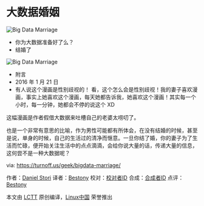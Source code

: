 大数据婚姻
===

![Big Data Marriage](https://turnoff.us/image/en/bigdata2.png)

- 你为大数据准备好了么？
- 结婚了

![Big Data Marriage](https://turnoff.us/image/en/bigdata2.png.post/post-script-1.png)

- 附言
- 2016 年 1 月 21 日
- 有人说这个漫画是性别歧视的！ 看，这个怎么会是性别歧视！我的妻子喜欢漫画，事实上她喜欢这个漫画，每天她都告诉我，她喜欢这个漫画！其实每一个小时，每一分钟，她都会不停的说这个 XD 

这幅漫画是作者假借大数据来吐槽自己的老婆太唠叨了。

也是一个非常有意思的比喻，作为男性可能都有所体会，在没有结婚的时候，甚至是说，单身的时候，自己的生活过的清净而惬意。一旦你结了婚，你的妻子为了生活而忙碌，便开始关注生活中的点点滴滴，会给你说大量的话，传递大量的信息，这何尝不是一种大数据呢？

via: https://turnoff.us/geek/bigdata-marriage/

作者：[Daniel Stori][a]
译者：[Bestony](https://github.com/bestony)
校对：[校对者ID](https://github.com/校对者ID)
合成：[合成者ID](https://github.com/合成者ID)
点评：[Bestony](https://github.com/Bestony)

本文由 [LCTT](https://github.com/LCTT/TranslateProject) 原创编译，[Linux中国](https://linux.cn/) 荣誉推出

[a]:http://turnoff.us/about/
